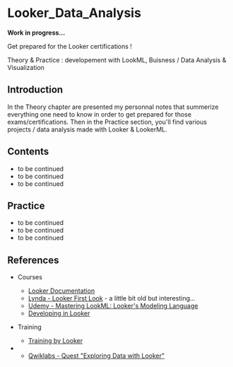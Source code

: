 # Looker_Data_Analysis
__Work in progress...__

Get prepared for the Looker certifications ! 

Theory &amp; Practice : developement with LookML, Buisness / Data Analysis & Visualization

## Introduction
In the Theory chapter are presented my personnal notes that summerize everything one need to know in order to get prepared for those exams/certifications. Then in the Practice section, you'll find various projects / data analysis made with Looker & LookerML.

## Contents
- to be continued
- to be continued
- to be continued

## Practice
- to be continued
- to be continued
- to be continued

## References
- Courses
  - [Looker Documentation](https://docs.looker.com/) 
  - [Lynda - Looker First Look](https://anonym.to/?https://www.lynda.com/Looker-tutorials/Looker-First-Look/585255-2.html) - a little bit old but interesting...
  - [Udemy - Mastering LookML: Looker's Modeling Language](https://anonym.to/?https://www.udemy.com/course/looker-lookml/)
  - [Developing in Looker](https://vimeo.com/showcase/4978458)

- Training
  - [Training by Looker](https://training.looker.com/) 
- - [Qwiklabs - Quest "Exploring Data with Looker"](https://www.qwiklabs.com/quests/165)

